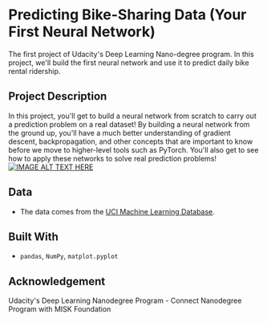 # Predicting Bike-Sharing Data (Your First Neural Network)
The first project of Udacity's Deep Learning Nano-degree program. In this project, we'll build the first neural network and use it to predict daily bike rental ridership.

## Project Description
In this project, you'll get to build a neural network from scratch to carry out a prediction problem on a real dataset! By building a neural network from the ground up, you'll have a much better understanding of gradient descent, backpropagation, and other concepts that are important to know before we move to higher-level tools such as PyTorch. You'll also get to see how to apply these networks to solve real prediction problems!<br/>
[![IMAGE ALT TEXT HERE](https://img.youtube.com/vi/dOwEDeJp8yw/0.jpg)](https://www.youtube.com/watch?v=dOwEDeJp8yw)

## Data 
* The data comes from the [UCI Machine Learning Database](https://archive.ics.uci.edu/ml/datasets/Bike+Sharing+Dataset).

## Built With
* `pandas`, `NumPy`, `matplot.pyplot`

## Acknowledgement 
Udacity's Deep Learning Nanodegree Program - Connect Nanodegree Program with MISK Foundation
